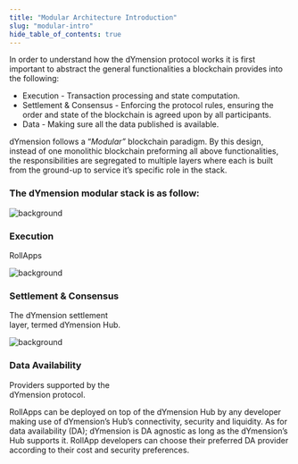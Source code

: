 ```yaml
---
title: "Modular Architecture Introduction"
slug: "modular-intro"
hide_table_of_contents: true
---
```


In order to understand how the dYmension protocol works it is first important to abstract the general functionalities a blockchain provides into the following:

* Execution - Transaction processing and state computation. 
* Settlement & Consensus  - Enforcing the protocol rules, ensuring the order and state of the blockchain is agreed upon by all participants. 
* Data  - Making sure all the data published is available.

dYmension follows a “*Modular”* blockchain paradigm. By this design, instead of one monolithic blockchain preforming all above functionalities, the responsibilities are segregated to multiple layers where each is built from the ground-up to service it’s specific role in the stack.

### The dYmension modular stack is as follow:

<div class="card image-card light-background">
    <img class="background" src={require('./images/modular-architecture-execution.png').default} alt="background" />
    <div class="card-body">
        <h3 class="card-title">Execution</h3>
        <p class="card-text">RollApps</p>
    </div>
</div>

<div class="card image-card light-background">
    <img class="background" src={require('./images/modular-architecture-settlement.png').default} alt="background" />
    <div class="card-body">
        <h3 class="card-title">Settlement & Consensus</h3>
        <p class="card-text">The dYmension settlement<br />layer, termed dYmension Hub.</p>
    </div>
</div>

<div class="card image-card light-background">
    <img class="background" src={require('./images/modular-architecture-da.png').default} alt="background" />
    <div class="card-body">
        <h3 class="card-title">Data Availability</h3>
        <p class="card-text">Providers supported by the<br />dYmension protocol.</p>
    </div>
</div>

RollApps can be deployed on top of the dYmension Hub by any developer making use of dYmension’s Hub’s connectivity, security and liquidity. As for data availability (DA); dYmension is DA agnostic as long as the dYmension’s Hub supports it. RollApp developers can choose their preferred DA provider according to their cost and security preferences.
